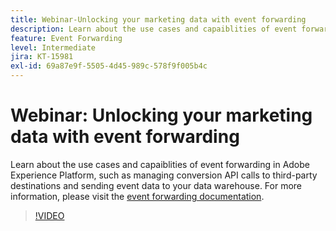 ```yaml
---
title: Webinar-Unlocking your marketing data with event forwarding
description: Learn about the use cases and capaiblities of event forwarding in Adobe Experience Platform.
feature: Event Forwarding
level: Intermediate
jira: KT-15981
exl-id: 69a87e9f-5505-4d45-989c-578f9f005b4c
---
```

# Webinar: Unlocking your marketing data with event forwarding 

Learn about the use cases and capaiblities of event forwarding in Adobe Experience Platform, such as managing conversion API calls to third-party destinations and sending event data to your data warehouse. For more information, please visit the [event forwarding documentation](https://experienceleague.adobe.com/docs/experience-platform/tags/event-forwarding/overview.html).

>[!VIDEO](https://video.tv.adobe.com/v/3434936?learn=on)
